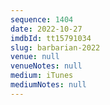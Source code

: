 ```yaml
---
sequence: 1404
date: 2022-10-27
imdbId: tt15791034
slug: barbarian-2022
venue: null
venueNotes: null
medium: iTunes
mediumNotes: null
---
```

